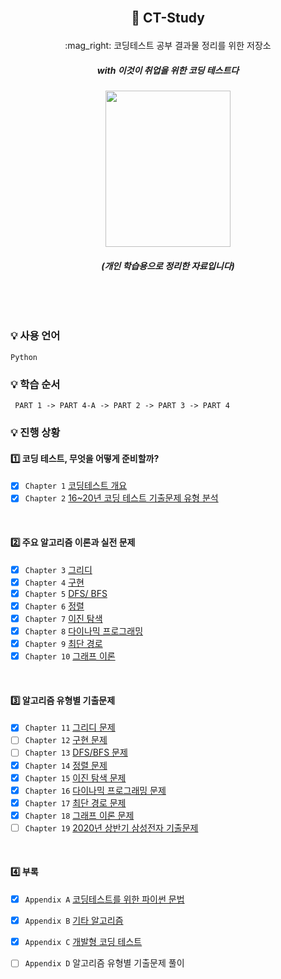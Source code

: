 <br/>


## <p align="center"> :book:  CT-Study
<p align="center"> :mag_right: 코딩테스트 공부 결과물 정리를 위한 저장소 </p> 
 
##### <p align="center"> <b> _with 이것이 취업을 위한 코딩 테스트다_ </b>
<p align="center"><img src="https://user-images.githubusercontent.com/43170505/223956451-74dcf5c2-318a-44df-9a09-6182088f6f73.png" width="200" height="250"/>

###### <p align="center"> <b> _(개인 학습용으로 정리한 자료입니다)_ </b>

<br/>
<br/>

### :bulb: 사용 언어
```
Python
```
 
### :bulb: 학습 순서
```
 PART 1 -> PART 4-A -> PART 2 -> PART 3 -> PART 4
```


### :bulb: 진행 상황
#### :one: 코딩 테스트, 무엇을 어떻게 준비할까?
- [x] `Chapter 1` [코딩테스트 개요](https://github.com/JeongEunJi1127/CT-Study/blob/master/PART%201/Chapter%201%2C%20%EC%BD%94%EB%94%A9%ED%85%8C%EC%8A%A4%ED%8A%B8%20%EA%B0%9C%EC%9A%94.md)
- [x] `Chapter 2` [16~20년 코딩 테스트 기출문제 유형 분석](https://github.com/JeongEunJi1127/CT-Study/blob/master/PART%201/Chapter%202%2C%2016~20%EB%85%84%20%EC%BD%94%EB%94%A9%20%ED%85%8C%EC%8A%A4%ED%8A%B8%20%EA%B8%B0%EC%B6%9C%EB%AC%B8%EC%A0%9C%20%EC%9C%A0%ED%98%95%20%EB%B6%84%EC%84%9D.md)

<br/>

#### :two: 주요 알고리즘 이론과 실전 문제
- [x] `Chapter 3` [그리디](https://github.com/JeongEunJi1127/CT-Study/blob/master/PART%202/Chapter%203%2C%20%EA%B7%B8%EB%A6%AC%EB%94%94.md) 
- [x] `Chapter 4` [구현](https://github.com/JeongEunJi1127/CT-Study/blob/master/PART%202/Chapter%204%2C%20%EA%B5%AC%ED%98%84.md)
- [x] `Chapter 5` [DFS/ BFS](https://github.com/JeongEunJi1127/CT-Study/blob/master/PART%202/Chapter%205%2C%20DFS%26BFS.md)
- [x] `Chapter 6` [정렬](https://github.com/JeongEunJi1127/CT-Study/blob/master/PART%202/Chapter%206%2C%20%EC%A0%95%EB%A0%AC.md)
- [x] `Chapter 7` [이진 탐색](https://github.com/JeongEunJi1127/CT-Study/blob/master/PART%202/Chapter%207%2C%20%EC%9D%B4%EC%A7%84%20%ED%83%90%EC%83%89.md)
- [x] `Chapter 8` [다이나믹 프로그래밍](https://github.com/JeongEunJi1127/CT-Study/blob/master/PART%202/Chapter%208%2C%20%EB%8B%A4%EC%9D%B4%EB%82%98%EB%AF%B9%20%ED%94%84%EB%A1%9C%EA%B7%B8%EB%9E%98%EB%B0%8D.md)
- [x] `Chapter 9` [최단 경로](https://github.com/JeongEunJi1127/CT-Study/blob/master/PART%202/Chapter%209%2C%20%EC%B5%9C%EB%8B%A8%20%EA%B2%BD%EB%A1%9C.md)
- [x] `Chapter 10` [그래프 이론](https://github.com/JeongEunJi1127/CT-Study/blob/master/PART%202/Chapter%2010%2C%20%EA%B7%B8%EB%9E%98%ED%94%84%20%EC%9D%B4%EB%A1%A0.md)

<br/>

#### :three: 알고리즘 유형별 기출문제
- [x] `Chapter 11` [그리디 문제](https://github.com/JeongEunJi1127/CT-Study/tree/master/PART%203/Chapter%2011%2C%20%EA%B7%B8%EB%A6%AC%EB%94%94%20%EB%AC%B8%EC%A0%9C)
- [ ] `Chapter 12` [구현 문제](https://github.com/JeongEunJi1127/CT-Study/tree/master/PART%203/Chapter%2012%2C%20%EA%B5%AC%ED%98%84%20%EB%AC%B8%EC%A0%9C)
- [ ] `Chapter 13` [DFS/BFS 문제](https://github.com/JeongEunJi1127/CT-Study/tree/master/PART%203/Chapter%2013%2C%20DFS%3ABFS%20%EB%AC%B8%EC%A0%9C)
- [x] `Chapter 14` [정렬 문제](https://github.com/JeongEunJi1127/CT-Study/tree/master/PART%203/Chapter%2014%2C%20%EC%A0%95%EB%A0%AC%20%EB%AC%B8%EC%A0%9C)
- [x] `Chapter 15` [이진 탐색 문제](https://github.com/JeongEunJi1127/CT-Study/tree/master/PART%203/Chapter%2015%2C%20%EC%9D%B4%EC%A7%84%20%ED%83%90%EC%83%89%20%EB%AC%B8%EC%A0%9C)
- [x] `Chapter 16` [다이나믹 프로그래밍 문제](https://github.com/JeongEunJi1127/CT-Study/tree/master/PART%203/Chapter%2016%2C%20%EB%8B%A4%EC%9D%B4%EB%82%98%EB%AF%B9%20%ED%94%84%EB%A1%9C%EA%B7%B8%EB%9E%98%EB%B0%8D%20%EB%AC%B8%EC%A0%9C)
- [x] `Chapter 17` [최단 경로 문제](https://github.com/JeongEunJi1127/CT-Study/tree/master/PART%203/Chapter%2017%2C%20%EC%B5%9C%EB%8B%A8%20%EA%B2%BD%EB%A1%9C%20%EB%AC%B8%EC%A0%9C)
- [x] `Chapter 18` [그래프 이론 문제](https://github.com/JeongEunJi1127/CT-Study/tree/master/PART%203/Chapter%2018%2C%20%EA%B7%B8%EB%9E%98%ED%94%84%20%EC%9D%B4%EB%A1%A0%20%EB%AC%B8%EC%A0%9C)
- [ ] `Chapter 19` [2020년 상반기 삼성전자 기출문제](https://github.com/JeongEunJi1127/CT-Study/tree/master/PART%203/Chapter%2019%2C%202020%EB%85%84%20%EC%83%81%EB%B0%98%EA%B8%B0%20%EC%82%BC%EC%84%B1%EC%A0%84%EC%9E%90%20%EA%B8%B0%EC%B6%9C%EB%AC%B8%EC%A0%9C)

<br/>

#### :four: 부록
- [x] `Appendix A` [코딩테스트를 위한 파이썬 문법](https://github.com/JeongEunJi1127/CT-Study/tree/master/PART%204/Appendix%20A)
- [x] `Appendix B` [기타 알고리즘](https://github.com/JeongEunJi1127/CT-Study/blob/master/PART%204/Appendix%20B%2C%20%EA%B8%B0%ED%83%80%20%EC%95%8C%EA%B3%A0%EB%A6%AC%EC%A6%98.md)
- [x] `Appendix C` [개발형 코딩 테스트](https://github.com/JeongEunJi1127/CT-Study/blob/master/PART%204/Appendix%20C%2C%20%EA%B0%9C%EB%B0%9C%ED%98%95%20%EC%BD%94%EB%94%A9%ED%85%8C%EC%8A%A4%ED%8A%B8.md)
- [ ] `Appendix D` 알고리즘 유형별 기출문제 풀이



